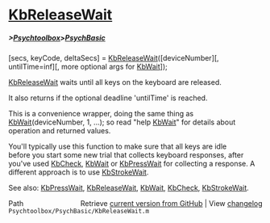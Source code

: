 # [KbReleaseWait](KbReleaseWait)
##### >[Psychtoolbox](Psychtoolbox)>[PsychBasic](PsychBasic)

[secs, keyCode, deltaSecs] = [KbReleaseWait](KbReleaseWait)([deviceNumber][, untilTime=inf][, more optional args for [KbWait](KbWait)]);  
  
[KbReleaseWait](KbReleaseWait) waits until all keys on the keyboard are released.  
  
It also returns if the optional deadline 'untilTime' is reached.  
  
This is a convenience wrapper, doing the same thing as  
[KbWait](KbWait)(deviceNumber, 1, ...); so read "help [KbWait](KbWait)" for details about  
operation and returned values.  
  
You'll typically use this function to make sure that all keys are idle  
before you start some new trial that collects keyboard responses, after  
you've used [KbCheck](KbCheck), [KbWait](KbWait) or [KbPressWait](KbPressWait) for collecting a response. A  
different approach is to use [KbStrokeWait](KbStrokeWait).  
  
See also: [KbPressWait](KbPressWait), [KbReleaseWait](KbReleaseWait), [KbWait](KbWait), [KbCheck](KbCheck), [KbStrokeWait](KbStrokeWait).  




<div class="code_header" style="text-align:right;">
  <span style="float:left;">Path&nbsp;&nbsp;</span> <span class="counter">Retrieve <a href=
  "https://raw.github.com/Psychtoolbox-3/Psychtoolbox-3/beta/Psychtoolbox/PsychBasic/KbReleaseWait.m">current version from GitHub</a> | View <a href=
  "https://github.com/Psychtoolbox-3/Psychtoolbox-3/commits/beta/Psychtoolbox/PsychBasic/KbReleaseWait.m">changelog</a></span>
</div>
<div class="code">
  <code>Psychtoolbox/PsychBasic/KbReleaseWait.m</code>
</div>


